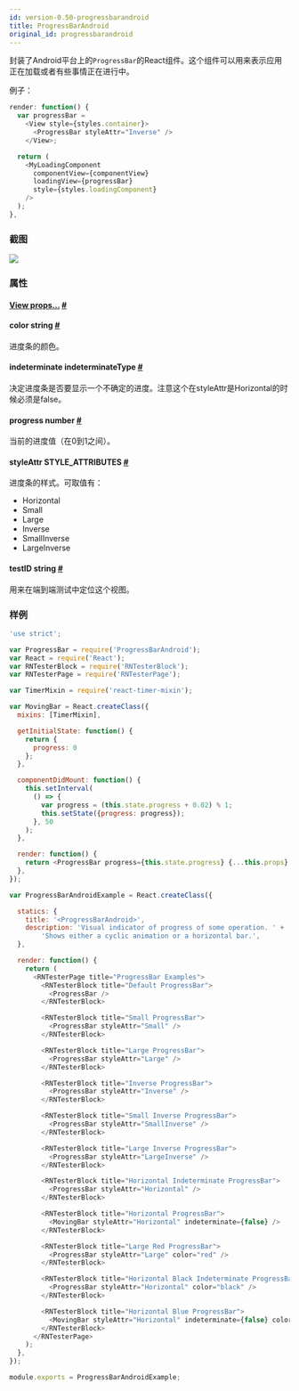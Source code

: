 ```yaml
---
id: version-0.50-progressbarandroid
title: ProgressBarAndroid
original_id: progressbarandroid
---
```


封装了Android平台上的`ProgressBar`的React组件。这个组件可以用来表示应用正在加载或者有些事情正在进行中。

例子：

```javascript
render: function() {
  var progressBar =
    <View style={styles.container}>
      <ProgressBar styleAttr="Inverse" />
    </View>;

  return (
    <MyLoadingComponent
      componentView={componentView}
      loadingView={progressBar}
      style={styles.loadingComponent}
    />
  );
},
```
### 截图
![](/img/components/progressbarandroid.png)

### 属性

<div class="props">
	<div class="prop">
		<h4 class="propTitle"><a class="anchor" name="view"></a><a href="view.html#props">View props...</a> <a class="hash-link" href="#view">#</a></h4>
	</div>
	<div class="prop">
		<h4 class="propTitle"><a class="anchor" name="color"></a>color <span class="propType">string</span> <a class="hash-link" href="#color">#</a></h4>
		<div>
			<p>进度条的颜色。</p>
		</div>
	</div>
	<div class="prop">
		<h4 class="propTitle"><a class="anchor" name="indeterminate"></a>indeterminate <span class="propType">indeterminateType</span> <a class="hash-link" href="#indeterminate">#</a></h4>
		<div>
			<p>决定进度条是否要显示一个不确定的进度。注意这个在styleAttr是Horizontal的时候必须是false。</p>
		</div>
	</div>
	<div class="prop">
		<h4 class="propTitle"><a class="anchor" name="progress"></a>progress <span class="propType">number</span> <a class="hash-link" href="#progress">#</a></h4>
		<div>
			<p>当前的进度值（在0到1之间）。</p>
		</div>
	</div>
	<div class="prop">
		<h4 class="propTitle"><a class="anchor" name="styleattr"></a>styleAttr <span class="propType">STYLE_ATTRIBUTES</span> <a class="hash-link" href="#styleattr">#</a></h4>
		<div>
			<p>进度条的样式。可取值有：</p>
			<ul>
				<li>Horizontal</li>
				<li>Small</li>
				<li>Large</li>
				<li>Inverse</li>
				<li>SmallInverse</li>
				<li>LargeInverse</li>
			</ul>
		</div>
	</div>
	<div class="prop">
		<h4 class="propTitle"><a class="anchor" name="testid"></a>testID <span class="propType">string</span> <a class="hash-link" href="#testid">#</a></h4>
		<div>
			<p>用来在端到端测试中定位这个视图。</p>
		</div>
	</div>
</div>

### 样例

```javascript
'use strict';

var ProgressBar = require('ProgressBarAndroid');
var React = require('React');
var RNTesterBlock = require('RNTesterBlock');
var RNTesterPage = require('RNTesterPage');

var TimerMixin = require('react-timer-mixin');

var MovingBar = React.createClass({
  mixins: [TimerMixin],

  getInitialState: function() {
    return {
      progress: 0
    };
  },

  componentDidMount: function() {
    this.setInterval(
      () => {
        var progress = (this.state.progress + 0.02) % 1;
        this.setState({progress: progress});
      }, 50
    );
  },

  render: function() {
    return <ProgressBar progress={this.state.progress} {...this.props} />;
  },
});

var ProgressBarAndroidExample = React.createClass({

  statics: {
    title: '<ProgressBarAndroid>',
    description: 'Visual indicator of progress of some operation. ' +
        'Shows either a cyclic animation or a horizontal bar.',
  },

  render: function() {
    return (
      <RNTesterPage title="ProgressBar Examples">
        <RNTesterBlock title="Default ProgressBar">
          <ProgressBar />
        </RNTesterBlock>

        <RNTesterBlock title="Small ProgressBar">
          <ProgressBar styleAttr="Small" />
        </RNTesterBlock>

        <RNTesterBlock title="Large ProgressBar">
          <ProgressBar styleAttr="Large" />
        </RNTesterBlock>

        <RNTesterBlock title="Inverse ProgressBar">
          <ProgressBar styleAttr="Inverse" />
        </RNTesterBlock>

        <RNTesterBlock title="Small Inverse ProgressBar">
          <ProgressBar styleAttr="SmallInverse" />
        </RNTesterBlock>

        <RNTesterBlock title="Large Inverse ProgressBar">
          <ProgressBar styleAttr="LargeInverse" />
        </RNTesterBlock>

        <RNTesterBlock title="Horizontal Indeterminate ProgressBar">
          <ProgressBar styleAttr="Horizontal" />
        </RNTesterBlock>

        <RNTesterBlock title="Horizontal ProgressBar">
          <MovingBar styleAttr="Horizontal" indeterminate={false} />
        </RNTesterBlock>

        <RNTesterBlock title="Large Red ProgressBar">
          <ProgressBar styleAttr="Large" color="red" />
        </RNTesterBlock>

        <RNTesterBlock title="Horizontal Black Indeterminate ProgressBar">
          <ProgressBar styleAttr="Horizontal" color="black" />
        </RNTesterBlock>

        <RNTesterBlock title="Horizontal Blue ProgressBar">
          <MovingBar styleAttr="Horizontal" indeterminate={false} color="blue" />
        </RNTesterBlock>
      </RNTesterPage>
    );
  },
});

module.exports = ProgressBarAndroidExample;
```